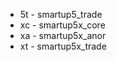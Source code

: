 <ul>
    <li> 5t   - smartup5_trade </li>
    <li> xc   - smartup5x_core </li>
    <li> xa   - smartup5x_anor </li>
    <li> xt   - smartup5x_trade </li>
</ul>
